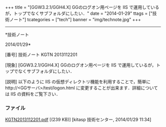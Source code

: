 ﻿+++
title = "[GGW3.2.1/GGH4.X] GGのログオン用ページを IIS で運用しているが，トップでなくサブフォルダにしたい．"
date = "2014-01-29"
ttags = ["技術ノート"]
tcategories = ["tech"]
banner = "img/technote.jpg"
+++

-----------------------------------------------------------------------------------------------------------------------------

*技術ノート

2014/01/29*


[番号]
技術ノート KGTN 2013112201

[現象]
[GGW3.2.1/GGH4.X] GGのログオン用ページを IIS
で運用しているが，トップでなくサブフォルダにしたい．

[説明]
以下のように IIS の仮想ディレクトリ機能を利用することで，簡単に
http://<GGサーバ>/test/logon.html
に変更することが出来ます．詳細については IIS の資料をご覧下さい．


### ファイル

 
 


[KGTN2013112201.pdf](http://techreport.kitasp.net/attachments/download/1420/KGTN2013112201.pdf)
 [(239 KB)] [kitasp 技術センター, 2014/01/29
11:34]


 


 

